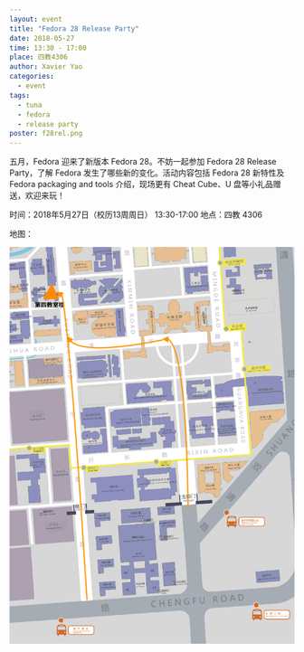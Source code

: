 ```yaml
---
layout: event
title: "Fedora 28 Release Party"
date: 2018-05-27
time: 13:30 - 17:00
place: 四教4306
author: Xavier Yao
categories:
  - event
tags:
  - tuna
  - fedora
  - release party
poster: f28rel.png
---
```


   五月，Fedora 迎来了新版本 Fedora 28。不妨一起参加 Fedora 28 Release Party，了解 Fedora 发生了哪些新的变化。活动内容包括 Fedora 28 新特性及 Fedora packaging and tools 介绍，现场更有 Cheat Cube、U 盘等小礼品赠送，欢迎来玩！

时间：2018年5月27日（校历13周周日） 13:30-17:00
地点：四教 4306

地图：

![](/assets/img/events/map_t4.png)
